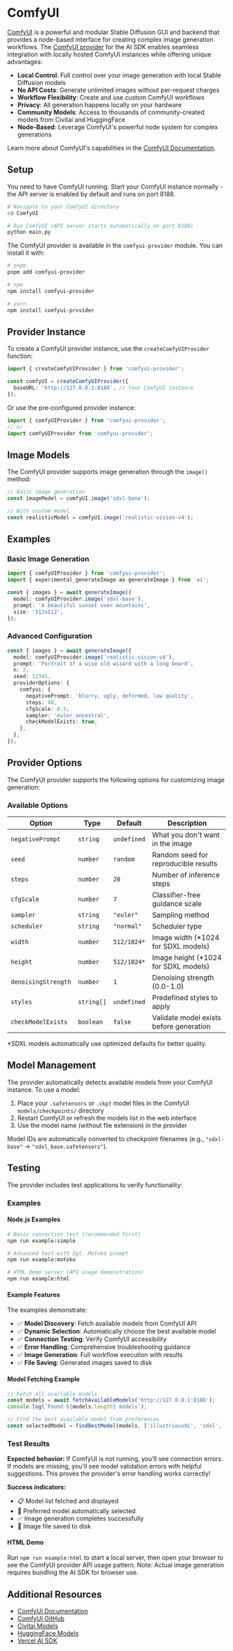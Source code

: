 # ComfyUI

[ComfyUI](https://github.com/comfyanonymous/ComfyUI) is a powerful and modular Stable Diffusion GUI and backend that provides a node-based interface for creating complex image generation workflows. The [ComfyUI provider](https://github.com/idelairre/comfyui-provider) for the AI SDK enables seamless integration with locally hosted ComfyUI instances while offering unique advantages:

- **Local Control**: Full control over your image generation with local Stable Diffusion models
- **No API Costs**: Generate unlimited images without per-request charges
- **Workflow Flexibility**: Create and use custom ComfyUI workflows
- **Privacy**: All generation happens locally on your hardware
- **Community Models**: Access to thousands of community-created models from Civitai and HuggingFace
- **Node-Based**: Leverage ComfyUI's powerful node system for complex generations

Learn more about ComfyUI's capabilities in the [ComfyUI Documentation](https://comfyanonymous.github.io/ComfyUI_examples/).

## Setup

You need to have ComfyUI running. Start your ComfyUI instance normally - the API server is enabled by default and runs on port 8188.

```bash
# Navigate to your ComfyUI directory
cd ComfyUI

# Run ComfyUI (API server starts automatically on port 8188)
python main.py
```

The ComfyUI provider is available in the `comfyui-provider` module. You can install it with:

```bash
# pnpm
pnpm add comfyui-provider

# npm
npm install comfyui-provider

# yarn
npm install comfyui-provider
```

## Provider Instance

To create a ComfyUI provider instance, use the `createComfyUIProvider` function:

```typescript
import { createComfyUIProvider } from 'comfyui-provider';

const comfyUI = createComfyUIProvider({
  baseURL: 'http://127.0.0.1:8188', // Your ComfyUI instance
});
```

Or use the pre-configured provider instance:

```typescript
import { comfyUIProvider } from 'comfyui-provider';
// or
import comfyUIProvider from 'comfyui-provider';
```

## Image Models

The ComfyUI provider supports image generation through the `image()` method:

```typescript
// Basic image generation
const imageModel = comfyUI.image('sdxl-base');

// With custom model
const realisticModel = comfyUI.image('realistic-vision-v4');
```

## Examples

### Basic Image Generation

```typescript
import { comfyUIProvider } from 'comfyui-provider';
import { experimental_generateImage as generateImage } from 'ai';

const { images } = await generateImage({
  model: comfyUIProvider.image('sdxl-base'),
  prompt: 'A beautiful sunset over mountains',
  size: '512x512',
});
```

### Advanced Configuration

```typescript
const { images } = await generateImage({
  model: comfyUIProvider.image('realistic-vision-v4'),
  prompt: 'Portrait of a wise old wizard with a long beard',
  n: 2,
  seed: 12345,
  providerOptions: {
    comfyui: {
      negativePrompt: 'blurry, ugly, deformed, low quality',
      steps: 40,
      cfgScale: 8.5,
      sampler: 'euler_ancestral',
      checkModelExists: true,
    },
  },
});
```

## Provider Options

The ComfyUI provider supports the following options for customizing image generation:

### Available Options

| Option              | Type       | Default     | Description                             |
| ------------------- | ---------- | ----------- | --------------------------------------- |
| `negativePrompt`    | `string`   | `undefined` | What you don't want in the image        |
| `seed`              | `number`   | `random`    | Random seed for reproducible results    |
| `steps`             | `number`   | `20`        | Number of inference steps               |
| `cfgScale`          | `number`   | `7`         | Classifier-free guidance scale          |
| `sampler`           | `string`   | `"euler"`   | Sampling method                         |
| `scheduler`         | `string`   | `"normal"`  | Scheduler type                          |
| `width`             | `number`   | `512/1024*` | Image width (\*1024 for SDXL models)    |
| `height`            | `number`   | `512/1024*` | Image height (\*1024 for SDXL models)   |
| `denoisingStrength` | `number`   | `1`         | Denoising strength (0.0-1.0)            |
| `styles`            | `string[]` | `undefined` | Predefined styles to apply              |
| `checkModelExists`  | `boolean`  | `false`     | Validate model exists before generation |

\*SDXL models automatically use optimized defaults for better quality.

## Model Management

The provider automatically detects available models from your ComfyUI instance. To use a model:

1. Place your `.safetensors` or `.ckpt` model files in the ComfyUI `models/checkpoints/` directory
2. Restart ComfyUI or refresh the models list in the web interface
3. Use the model name (without file extension) in the provider

Model IDs are automatically converted to checkpoint filenames (e.g., `"sdxl-base"` → `"sdxl_base.safetensors"`).

## Testing

The provider includes test applications to verify functionality:

### Examples

#### Node.js Examples

```bash
# Basic connection test (recommended first)
npm run example:simple

# Advanced test with Sgt. Motoko prompt
npm run example:motoko

# HTML demo server (API usage demonstration)
npm run example:html
```

#### Example Features

The examples demonstrate:

- ✅ **Model Discovery**: Fetch available models from ComfyUI API
- ✅ **Dynamic Selection**: Automatically choose the best available model
- ✅ **Connection Testing**: Verify ComfyUI accessibility
- ✅ **Error Handling**: Comprehensive troubleshooting guidance
- ✅ **Image Generation**: Full workflow execution with results
- ✅ **File Saving**: Generated images saved to disk

#### Model Fetching Example

```javascript
// Fetch all available models
const models = await fetchAvailableModels('http://127.0.0.1:8188');
console.log(`Found ${models.length} models`);

// Find the best available model from preferences
const selectedModel = findBestModel(models, ['illustriousXL', 'sdxl', 'realisticVision']);
```

### Test Results

**Expected behavior:** If ComfyUI is not running, you'll see connection errors. If models are missing, you'll see model validation errors with helpful suggestions. This proves the provider's error handling works correctly!

**Success indicators:**

- 📋 Model list fetched and displayed
- 🎯 Preferred model automatically selected
- ✅ Image generation completes successfully
- 💾 Image file saved to disk

#### HTML Demo

Run `npm run example:html` to start a local server, then open your browser to see the ComfyUI provider API usage pattern. Note: Actual image generation requires bundling the AI SDK for browser use.

## Additional Resources

- [ComfyUI Documentation](https://comfyanonymous.github.io/ComfyUI_examples/)
- [ComfyUI GitHub](https://github.com/comfyanonymous/ComfyUI)
- [Civitai Models](https://civitai.com/models)
- [HuggingFace Models](https://huggingface.co/models?other=comfyui)
- [Vercel AI SDK](https://ai-sdk.dev/)
